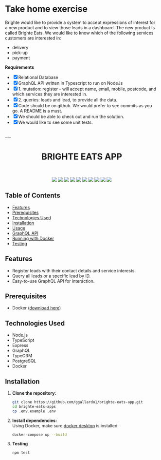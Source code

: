 # Take home exercise

<p>Brighte would like to provide a system to accept expressions of interest for a new product and to view those leads in a dashboard. The new product is called Brighte Eats. We would like to know which of the following services customers are interested in:</p>

- delivery
- pick-up
- payment

**Requirements**
- <input type="checkbox" checked />Relational Database
- <input type="checkbox" checked />GraphQL API written in Typescript to run on NodeJs
- <input type="checkbox" checked />1. mutation: register - will accept name, email, mobile, postcode, and which services they are interested in.
- <input type="checkbox" checked />2. queries: leads and lead, to provide all the data.
- <input type="checkbox" checked />Code should be on github. We would prefer to see commits as you go. A README is a must.
- <input type="checkbox" checked />We should be able to check out and run the solution.
- <input type="checkbox" checked />We would like to see some unit tests.
<br/>
---
<br/>
<h1 align="center">BRIGHTE EATS APP</h1>
<br/>
<p align="center">
    <img src="https://img.shields.io/badge/npm-CB3837?style=for-the-badge&logo=npm&logoColor=white" />
    <img src="https://img.shields.io/badge/Jest-C21325?style=for-the-badge&logo=jest&logoColor=white" />
    <img src="https://img.shields.io/badge/TypeScript-007ACC?style=for-the-badge&logo=typescript&logoColor=white" />
    <img src="https://img.shields.io/badge/React-20232A?style=for-the-badge&logo=react&logoColor=61DAFB" />
    <img src="https://img.shields.io/badge/PostgreSQL-316192?style=for-the-badge&logo=postgresql&logoColor=white" />
    <img src="https://img.shields.io/badge/Docker-2CA5E0?style=for-the-badge&logo=docker&logoColor=white" />
    <img src="https://img.shields.io/badge/GraphQl-E10098?style=for-the-badge&logo=graphql&logoColor=white" />
    <img src="https://img.shields.io/badge/Node%20js-339933?style=for-the-badge&logo=nodedotjs&logoColor=white" />
    <img src="https://img.shields.io/badge/typeorm-FE0803?style=for-the-badge&logo=typeorm&logoColor=white" />
    <img src="https://img.shields.io/badge/Express%20js-000000?style=for-the-badge&logo=express&logoColor=white" />
</p>

## Table of Contents

- [Features](#features)
- [Prerequisites](#prerequisites)
- [Technologies Used](#technologies-used)
- [Installation](#installation)
- [Usage](#usage)
- [GraphQL API](#graphql-api)
- [Running with Docker](#running-with-docker)
- [Testing](#testing)

## Features

- Register leads with their contact details and service interests.
- Query all leads or a specific lead by ID.
- Easy-to-use GraphQL API for interaction.

## Prerequisites
- Docker ([download here](https://www.docker.com/products/docker-desktop/))

## Technologies Used
- Node.js
- TypeScript
- Express
- GraphQL
- TypeORM
- PostgreSQL
- Docker

## Installation

1. **Clone the repository:**
   ```bash
   git clone https://github.com/ggallardo1/brighte-eats-app.git
   cd brighte-eats-apps
   cp .env.example .env

2. **Install dependencies:**  
Using Docker, make sure [docker desktop](https://www.docker.com/products/docker-desktop/) is installed:
    ```bash
    docker-compose up --build

3. **Testing**  
    ```bash
    npm test